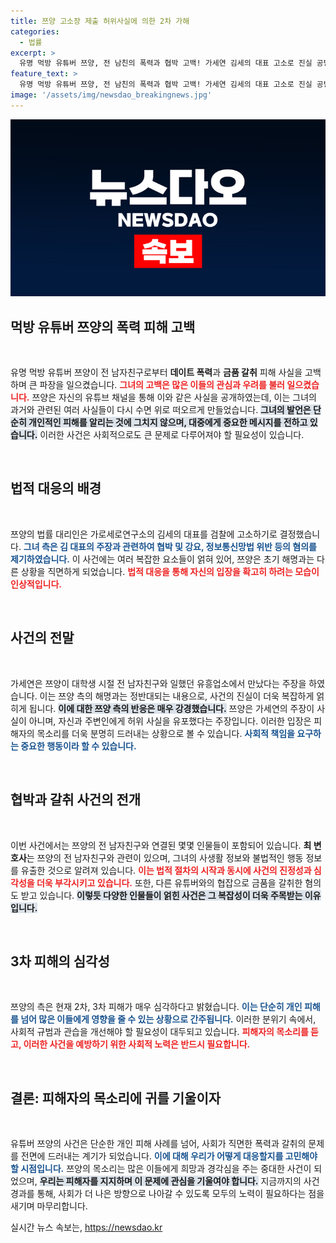 ```yaml
---
title: 쯔양 고소장 제출 허위사실에 의한 2차 가해
categories:
  - 법률
excerpt: >
  유명 먹방 유튜버 쯔양, 전 남친의 폭력과 협박 고백! 가세연 김세의 대표 고소로 진실 공방 예고. 2차 피해 고통에 고소 결심, 사건의 전말은? 클릭 유도!
feature_text: >
  유명 먹방 유튜버 쯔양, 전 남친의 폭력과 협박 고백! 가세연 김세의 대표 고소로 진실 공방 예고. 2차 피해 고통에 고소 결심, 사건의 전말은? 클릭 유도!
image: '/assets/img/newsdao_breakingnews.jpg'
---
```


<p><img src="/assets/img/newsdao_breakingnews.jpg" alt="firstkoreanews 속보" /></p>

<h2 data-ke-size="size26">먹방 유튜버 쯔양의 폭력 피해 고백</h2>

<p data-ke-size="size16">&nbsp;</p>

<p>유명 먹방 유튜버 쯔양이 전 남자친구로부터 <b>데이트 폭력</b>과 <b>금품 갈취</b> 피해 사실을 고백하며 큰 파장을 일으켰습니다. <b><span style="color: #ee2323;">그녀의 고백은 많은 이들의 관심과 우려를 불러 일으켰습니다.</span></b> 쯔양은 자신의 유튜브 채널을 통해 이와 같은 사실을 공개하였는데, 이는 그녀의 과거와 관련된 여러 사실들이 다시 수면 위로 떠오르게 만들었습니다. <b><span style="background-color: #21538527;">그녀의 발언은 단순히 개인적인 피해를 알리는 것에 그치지 않으며, 대중에게 중요한 메시지를 전하고 있습니다.</span></b> 이러한 사건은 사회적으로도 큰 문제로 다루어져야 할 필요성이 있습니다. </p>

<p data-ke-size="size16">&nbsp;</p>

<h2 data-ke-size="size26">법적 대응의 배경</h2>

<p data-ke-size="size16">&nbsp;</p>

<p>쯔양의 법률 대리인은 가로세로연구소의 김세의 대표를 검찰에 고소하기로 결정했습니다. <b><span style="color: #1a5490;">그녀 측은 김 대표의 주장과 관련하여 협박 및 강요, 정보통신망법 위반 등의 혐의를 제기하였습니다.</span></b> 이 사건에는 여러 복잡한 요소들이 얽혀 있어, 쯔양은 초기 해명과는 다른 상황을 직면하게 되었습니다. <b><span style="color: #ee2323;">법적 대응을 통해 자신의 입장을 확고히 하려는 모습이 인상적입니다.</span></b> </p>

<p data-ke-size="size16">&nbsp;</p>

<h2 data-ke-size="size26">사건의 전말</h2>

<p data-ke-size="size16">&nbsp;</p>

<p>가세연은 쯔양이 대학생 시절 전 남자친구와 일했던 유흥업소에서 만났다는 주장을 하였습니다. 이는 쯔양 측의 해명과는 정반대되는 내용으로, 사건의 진실이 더욱 복잡하게 얽히게 됩니다. <b><span style="background-color: #21538527;">이에 대한 쯔양 측의 반응은 매우 강경했습니다.</span></b> 쯔양은 가세연의 주장이 사실이 아니며, 자신과 주변인에게 허위 사실을 유포했다는 주장입니다. 이러한 입장은 피해자의 목소리를 더욱 분명히 드러내는 상황으로 볼 수 있습니다. <b><span style="color: #1a5490;">사회적 책임을 요구하는 중요한 행동이라 할 수 있습니다.</span></b></p>

<p data-ke-size="size16">&nbsp;</p>

<h2 data-ke-size="size26">협박과 갈취 사건의 전개</h2>

<p data-ke-size="size16">&nbsp;</p>

<p>이번 사건에서는 쯔양의 전 남자친구와 연결된 몇몇 인물들이 포함되어 있습니다. <b>최 변호사</b>는 쯔양의 전 남자친구와 관련이 있으며, 그녀의 사생활 정보와 불법적인 행동 정보를 유출한 것으로 알려져 있습니다. <b><span style="color: #ee2323;">이는 법적 절차의 시작과 동시에 사건의 진정성과 심각성을 더욱 부각시키고 있습니다.</span></b> 또한, 다른 유튜버와의 협잡으로 금품을 갈취한 혐의도 받고 있습니다. <b><span style="background-color: #21538527;">이렇듯 다양한 인물들이 얽힌 사건은 그 복잡성이 더욱 주목받는 이유입니다.</span></b></p>

<p data-ke-size="size16">&nbsp;</p>

<h2 data-ke-size="size26">3차 피해의 심각성</h2>

<p data-ke-size="size16">&nbsp;</p>

<p>쯔양의 측은 현재 2차, 3차 피해가 매우 심각하다고 밝혔습니다. <b><span style="color: #1a5490;">이는 단순히 개인 피해를 넘어 많은 이들에게 영향을 줄 수 있는 상황으로 간주됩니다.</span></b> 이러한 분위기 속에서, 사회적 규범과 관습을 개선해야 할 필요성이 대두되고 있습니다. <b><span style="color: #ee2323;">피해자의 목소리를 듣고, 이러한 사건을 예방하기 위한 사회적 노력은 반드시 필요합니다.</span></b></p>

<p data-ke-size="size16">&nbsp;</p>

<h2 data-ke-size="size26">결론: 피해자의 목소리에 귀를 기울이자</h2>

<p data-ke-size="size16">&nbsp;</p>

<p>유튜버 쯔양의 사건은 단순한 개인 피해 사례를 넘어, 사회가 직면한 폭력과 갈취의 문제를 전면에 드러내는 계기가 되었습니다. <b><span style="color: #1a5490;">이에 대해 우리가 어떻게 대응할지를 고민해야 할 시점입니다.</span></b> 쯔양의 목소리는 많은 이들에게 희망과 경각심을 주는 중대한 사건이 되었으며, <b><span style="background-color: #21538527;">우리는 피해자를 지지하며 이 문제에 관심을 기울여야 합니다.</span></b> 지금까지의 사건 경과를 통해, 사회가 더 나은 방향으로 나아갈 수 있도록 모두의 노력이 필요하다는 점을 새기며 마무리합니다.</p>
실시간 뉴스 속보는, <a href="https://newsdao.kr" rel="dofollow">https://newsdao.kr</a>


